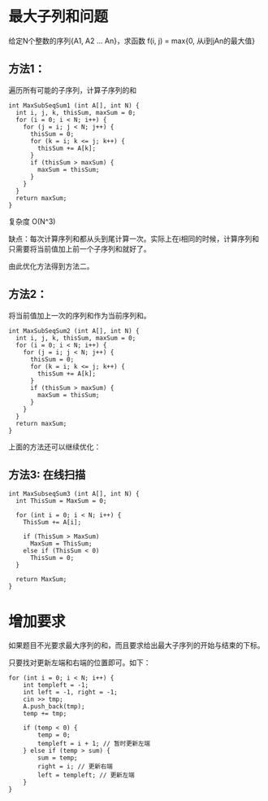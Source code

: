 # 最大子列和问题

给定N个整数的序列{A1, A2 ... An}，求函数 f(i, j) = max{0, 从i到jAn的最大值}

## 方法1：

遍历所有可能的子序列，计算子序列的和

```
int MaxSubSeqSum1 (int A[], int N) {
  int i, j, k, thisSum, maxSum = 0;
  for (i = 0; i < N; i++) {
    for (j = i; j < N; j++) {
      thisSum = 0;
      for (k = i; k <= j; k++) {
        thisSum += A[k];
      }
      if (thisSum > maxSum) {
        maxSum = thisSum;
      }
    }
  }
  return maxSum;
}
```

复杂度 O(N^3)

缺点：每次计算序列和都从头到尾计算一次。实际上在i相同的时候，计算序列和只需要将当前值加上前一个子序列和就好了。

由此优化方法得到方法二。

## 方法2：

将当前值加上一次的序列和作为当前序列和。

```
int MaxSubSeqSum2 (int A[], int N) {
  int i, j, k, thisSum, maxSum = 0;
  for (i = 0; i < N; i++) {
    for (j = i; j < N; j++) {
      thisSum = 0;
      for (k = i; k <= j; k++) {
        thisSum += A[k];
      }
      if (thisSum > maxSum) {
        maxSum = thisSum;
      }
    }
  }
  return maxSum;
}
```

上面的方法还可以继续优化：

## 方法3: 在线扫描

```
int MaxSubseqSum3 (int A[], int N) {
  int ThisSum = MaxSum = 0;
  
  for (int i = 0; i < N; i++) {
    ThisSum += A[i];
    
    if (ThisSum > MaxSum)
      MaxSum = ThisSum;
    else if (ThisSum < 0)
      ThisSum = 0;
  }
  
  return MaxSum;
}
```

# 增加要求

如果题目不光要求最大序列的和，而且要求给出最大子序列的开始与结束的下标。

只要找对更新左端和右端的位置即可。如下：

```
for (int i = 0; i < N; i++) {
    int templeft = -1;
    int left = -1, right = -1;
    cin >> tmp;
    A.push_back(tmp);
    temp += tmp;

    if (temp < 0) {
        temp = 0;
        templeft = i + 1; // 暂时更新左端
    } else if (temp > sum) {
        sum = temp;
        right = i; // 更新右端
        left = templeft; // 更新左端
    }
}
```